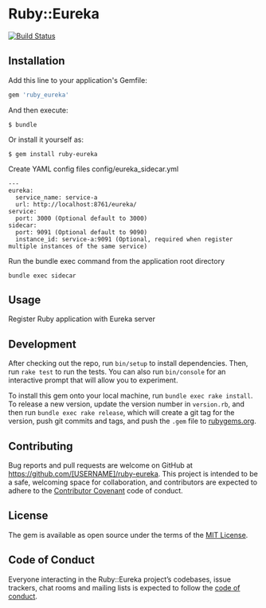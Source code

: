 # Ruby::Eureka

[![Build Status](https://travis-ci.org/harmoney-jianbo/ruby-eureka.svg?branch=master)](https://travis-ci.org/harmoney-jianbo/ruby-eureka)

## Installation

Add this line to your application's Gemfile:

```ruby
gem 'ruby_eureka'
```

And then execute:

    $ bundle

Or install it yourself as:

    $ gem install ruby-eureka

Create YAML config files config/eureka_sidecar.yml

    ---
    eureka:
      service_name: service-a
      url: http://localhost:8761/eureka/
    service:
      port: 3000 (Optional default to 3000)
    sidecar:
      port: 9091 (Optional default to 9090)
      instance_id: service-a:9091 (Optional, required when register multiple instances of the same service)

Run the bundle exec command from the application root directory

    bundle exec sidecar

## Usage

Register Ruby application with Eureka server

## Development

After checking out the repo, run `bin/setup` to install dependencies. Then, run `rake test` to run the tests. You can also run `bin/console` for an interactive prompt that will allow you to experiment.

To install this gem onto your local machine, run `bundle exec rake install`. To release a new version, update the version number in `version.rb`, and then run `bundle exec rake release`, which will create a git tag for the version, push git commits and tags, and push the `.gem` file to [rubygems.org](https://rubygems.org).

## Contributing

Bug reports and pull requests are welcome on GitHub at https://github.com/[USERNAME]/ruby-eureka. This project is intended to be a safe, welcoming space for collaboration, and contributors are expected to adhere to the [Contributor Covenant](http://contributor-covenant.org) code of conduct.

## License

The gem is available as open source under the terms of the [MIT License](https://opensource.org/licenses/MIT).

## Code of Conduct

Everyone interacting in the Ruby::Eureka project’s codebases, issue trackers, chat rooms and mailing lists is expected to follow the [code of conduct](https://github.com/[USERNAME]/ruby-eureka/blob/master/CODE_OF_CONDUCT.md).
